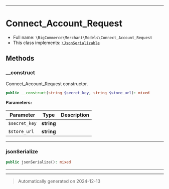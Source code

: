 ***

# Connect_Account_Request





* Full name: `\BigCommerce\Merchant\Models\Connect_Account_Request`
* This class implements:
[`\JsonSerializable`](./classes/JsonSerializable.md)




## Methods


### __construct

Connect_Account_Request constructor.

```php
public __construct(string $secret_key, string $store_url): mixed
```








**Parameters:**

| Parameter | Type | Description |
|-----------|------|-------------|
| `$secret_key` | **string** |  |
| `$store_url` | **string** |  |





***

### jsonSerialize



```php
public jsonSerialize(): mixed
```












***


***
> Automatically generated on 2024-12-13
